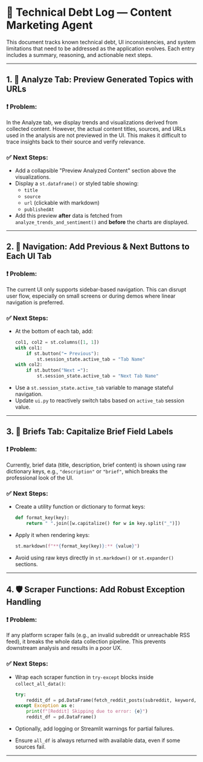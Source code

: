 # 🧱 Technical Debt Log — Content Marketing Agent

This document tracks known technical debt, UI inconsistencies, and system limitations that need to be addressed as the application evolves. Each entry includes a summary, reasoning, and actionable next steps.

---

## 1. 🧪 Analyze Tab: Preview Generated Topics with URLs

### ❗ Problem:
In the Analyze tab, we display trends and visualizations derived from collected content. However, the actual content titles, sources, and URLs used in the analysis are not previewed in the UI. This makes it difficult to trace insights back to their source and verify relevance.

### ✅ Next Steps:
- Add a collapsible "Preview Analyzed Content" section above the visualizations.
- Display a `st.dataframe()` or styled table showing:
  - `title`
  - `source`
  - `url` (clickable with markdown)
  - `publishedAt`
- Add this preview **after** data is fetched from `analyze_trends_and_sentiment()` and **before** the charts are displayed.

---

## 2. 🔁 Navigation: Add Previous & Next Buttons to Each UI Tab

### ❗ Problem:
The current UI only supports sidebar-based navigation. This can disrupt user flow, especially on small screens or during demos where linear navigation is preferred.

### ✅ Next Steps:
- At the bottom of each tab, add:
  ```python
  col1, col2 = st.columns([1, 1])
  with col1:
      if st.button("⬅️ Previous"):
          st.session_state.active_tab = "Tab Name"
  with col2:
      if st.button("Next ➡️"):
          st.session_state.active_tab = "Next Tab Name"

* Use a `st.session_state.active_tab` variable to manage stateful navigation.
* Update `ui.py` to reactively switch tabs based on `active_tab` session value.

---

## 3. 📝 Briefs Tab: Capitalize Brief Field Labels

### ❗ Problem:

Currently, brief data (title, description, brief content) is shown using raw dictionary keys, e.g., `"description"` or `"brief"`, which breaks the professional look of the UI.

### ✅ Next Steps:

* Create a utility function or dictionary to format keys:

  ```python
  def format_key(key):
      return " ".join([w.capitalize() for w in key.split("_")])
  ```
* Apply it when rendering keys:

  ```python
  st.markdown(f"**{format_key(key)}:** {value}")
  ```
* Avoid using raw keys directly in `st.markdown()` or `st.expander()` sections.

---

## 4. 🛡️ Scraper Functions: Add Robust Exception Handling

### ❗ Problem:

If any platform scraper fails (e.g., an invalid subreddit or unreachable RSS feed), it breaks the whole data collection pipeline. This prevents downstream analysis and results in a poor UX.

### ✅ Next Steps:

* Wrap each scraper function in `try-except` blocks inside `collect_all_data()`:

  ```python
  try:
      reddit_df = pd.DataFrame(fetch_reddit_posts(subreddit, keyword, max_results))
  except Exception as e:
      print(f"[Reddit] Skipping due to error: {e}")
      reddit_df = pd.DataFrame()
  ```
* Optionally, add logging or Streamlit warnings for partial failures.
* Ensure `all_df` is always returned with available data, even if some sources fail.

---
